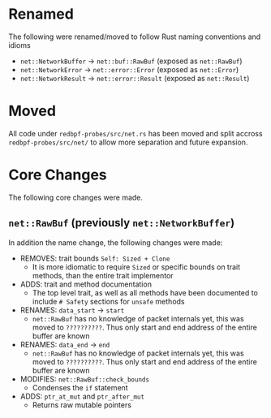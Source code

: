 # Renamed

The following were renamed/moved to follow Rust naming conventions and idioms

- `net::NetworkBuffer` -> `net::buf::RawBuf` (exposed as `net::RawBuf`)
- `net::NetworkError` -> `net::error::Error` (exposed as `net::Error`)
- `net::NetworkResult` -> `net::error::Result` (exposed as `net::Result`)

# Moved

All code under `redbpf-probes/src/net.rs` has been moved and split accross
`redbpf-probes/src/net/` to allow more separation and future expansion.

# Core Changes

The following core changes were made.

## `net::RawBuf` (previously `net::NetworkBuffer`)

In addition the name change, the following changes were made:

- REMOVES: trait bounds `Self: Sized + Clone`
  - It is more idiomatic to require `Sized` or specific bounds on trait methods,
    than the entire trait implementor
- ADDS: trait and method documentation
  - The top level trait, as well as all methods have been documented to include
    `# Safety` sections for `unsafe` methods
- RENAMES: `data_start` -> `start`
  - `net::RawBuf` has no knowledge of packet internals yet, this was moved to
    `??????????`. Thus only start and end address of the entire buffer are known
- RENAMES: `data_end` -> `end`
  - `net::RawBuf` has no knowledge of packet internals yet, this was moved to
    `??????????`. Thus only start and end address of the entire buffer are known
- MODIFIES: `net::RawBuf::check_bounds`
  - Condenses the `if` statement
- ADDS: `ptr_at_mut` and `ptr_after_mut`
  - Returns raw mutable pointers

